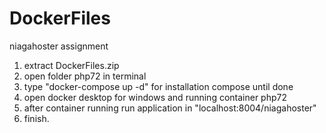 # DockerFiles
niagahoster assignment

1. extract DockerFiles.zip
2. open folder php72 in terminal 
3. type "docker-compose up -d" for installation compose until done
4. open docker desktop for windows and running container php72
5. after container running run application in "localhost:8004/niagahoster"
6. finish. 
